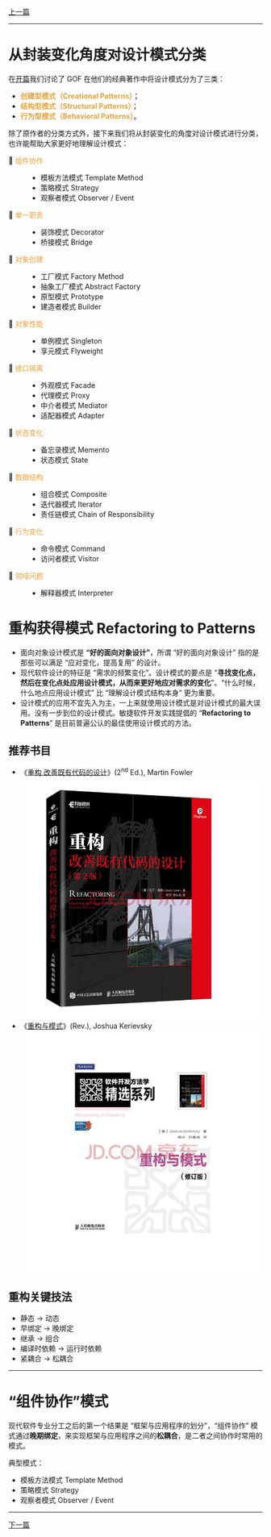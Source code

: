 [上一篇](../面向对象设计原则/面向对象设计原则.md)

---

# 从封装变化角度对设计模式分类

在[开篇](../README.md)我们讨论了 GOF 在他们的经典著作中将设计模式分为了三类：
* <font color="#E6A23C">**创建型模式（Creational Patterns）**</font>；
* <font color="#E6A23C">**结构型模式（Structural Patterns）**</font>；
* <font color="#E6A23C">**行为型模式（Behavioral Patterns）**</font>。

除了原作者的分类方式外，接下来我们将从封装变化的角度对设计模式进行分类，也许能帮助大家更好地理解设计模式：

<dl>
    <dt>💠 <font color="#E6A23C">组件协作</font></dt>
    <dd><ul><li>模板方法模式 Template Method</li><li>策略模式 Strategy</li><li>观察者模式 Observer / Event</li></ul></dd>
    <dt>💠 <font color="#E6A23C">单一职责</font></dt>
    <dd><ul><li>装饰模式 Decorator</li><li>桥接模式 Bridge</li></ul></dd>
    <dt>💠 <font color="#E6A23C">对象创建</font></dt>
    <dd><ul><li>工厂模式 Factory Method</li><li>抽象工厂模式 Abstract Factory</li><li>原型模式 Prototype</li><li>建造者模式 Builder</li></ul></dd>
    <dt>💠 <font color="#E6A23C">对象性能</font></dt>
    <dd><ul><li>单例模式 Singleton</li><li>享元模式 Flyweight</li></ul></dd>
    <dt>💠 <font color="#E6A23C">接口隔离</font></dt>
    <dd><ul><li>外观模式 Facade</li><li>代理模式 Proxy</li><li>中介者模式 Mediator</li><li>适配器模式 Adapter</li></ul></dd>
    <dt>💠 <font color="#E6A23C">状态变化</font></dt>
    <dd><ul><li>备忘录模式 Memento</li><li>状态模式 State</li></ul></dd>
    <dt>💠 <font color="#E6A23C">数据结构</font></dt>
    <dd><ul><li>组合模式 Composite</li><li>迭代器模式 Iterator</li><li>责任链模式 Chain of Responsibility</li></ul></dd>
    <dt>💠 <font color="#E6A23C">行为变化</font></dt>
    <dd><ul><li>命令模式 Command</li><li>访问者模式 Visitor</li></ul></dd>
    <dt>💠 <font color="#E6A23C">领域问题</font></dt>
    <dd><ul><li>解释器模式 Interpreter</li></ul></dd>
</dl>

# 重构获得模式 Refactoring to Patterns

* 面向对象设计模式是 **“好的面向对象设计”**，所谓 “好的面向对象设计” 指的是那些可以满足 “应对变化，提高复用” 的设计。
* 现代软件设计的特征是 “需求的频繁变化”。设计模式的要点是 “**寻找变化点，然后在变化点处应用设计模式，从而来更好地应对需求的变化**”。“什么时候，什么地点应用设计模式” 比 “理解设计模式结构本身” 更为重要。
* 设计模式的应用不宜先入为主，一上来就使用设计模式是对设计模式的最大误用。没有一步到位的设计模式。敏捷软件开发实践提倡的 “**Refactoring to Patterns**” 是目前普遍公认的最佳使用设计模式的方法。

## 推荐书目

* 《[重构 改善既有代码的设计](https://search.jd.com/Search?keyword=%E9%87%8D%E6%9E%84.%E6%94%B9%E5%96%84%E6%97%A2%E6%9C%89%E4%BB%A3%E7%A0%81%E7%9A%84%E8%AE%BE%E8%AE%A1)》(2<sup>nd</sup> Ed.), Martin Fowler<br>![重构 改善既有代码的设计](./images/1-推荐书目1.jpg)
* 《[重构与模式](https://search.jd.com/Search?keyword=%E9%87%8D%E6%9E%84%E4%B8%8E%E6%A8%A1%E5%BC%8F)》(Rev.), Joshua Kerievsky<br>![重构与模式](./images/2-推荐书目2.jpg)

## 重构关键技法

* 静态 → 动态
* 早绑定 → 晚绑定
* 继承 → 组合
* 编译时依赖 → 运行时依赖
* 紧耦合 → 松耦合

---

# “组件协作”模式

现代软件专业分工之后的第一个结果是 “框架与应用程序的划分”，“组件协作” 模式通过**晚期绑定**，来实现框架与应用程序之间的**松耦合**，是二者之间协作时常用的模式。

典型模式：
* 模板方法模式 Template Method
* 策略模式 Strategy
* 观察者模式 Observer / Event

---

[下一篇](../Template%20Pattern/README.md)